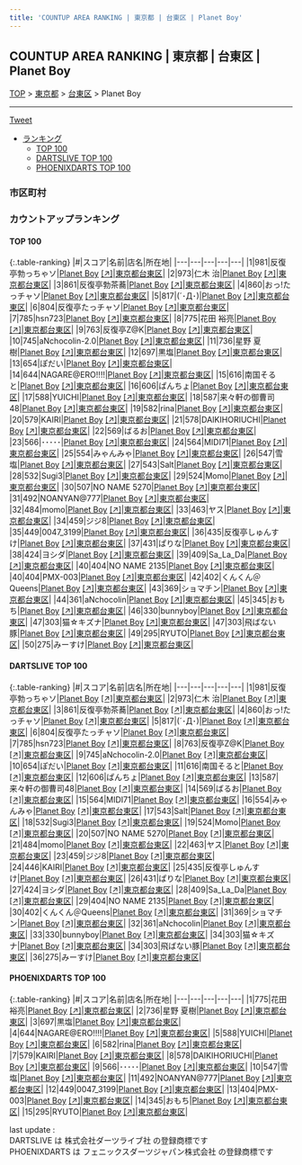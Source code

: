 ```yaml
---
title: 'COUNTUP AREA RANKING | 東京都 | 台東区 | Planet Boy'
---
```

## COUNTUP AREA RANKING | 東京都 | 台東区 | Planet Boy

[TOP](/darts/rank/) > [東京都](/darts/rank/東京都/) > [台東区](/darts/rank/東京都/台東区/) > Planet Boy

___

<a href="https://twitter.com/share?ref_src=twsrc%5Etfw" data-text="COUNTUP AREA RANKING | 東京都台東区Planet Boy" class="twitter-share-button" data-hashtags="DARTSLIVE,PHOENIXDARTS,darts,ダーツ" data-show-count="false">Tweet</a>

* [ランキング](#カウントアップランキング)
    * [TOP 100](#top-100)
    * [DARTSLIVE TOP 100](#dartslive-top-100)
    * [PHOENIXDARTS TOP 100](#phoenixdarts-top-100)

### 市区町村

<ul>

</ul>

### カウントアップランキング

#### TOP 100



{:.table-ranking}
|#|スコア|名前|店名|所在地|
|---|---|---|---|---|
|1|981|<span class="rank-name-dl">反復亭勃っちゃソ</span>|<a href="/darts/rank/shops/4d65af6c0d1b0e7d0d9b047a20a7ba1e.html">Planet Boy</a> <a href="https://search.dartslive.com/jp/shop/4d65af6c0d1b0e7d0d9b047a20a7ba1e">[↗]</a>|<a href="/darts/rank/東京都/台東区">東京都台東区</a>|
|2|973|<span class="rank-name-dl">仁木 治</span>|<a href="/darts/rank/shops/4d65af6c0d1b0e7d0d9b047a20a7ba1e.html">Planet Boy</a> <a href="https://search.dartslive.com/jp/shop/4d65af6c0d1b0e7d0d9b047a20a7ba1e">[↗]</a>|<a href="/darts/rank/東京都/台東区">東京都台東区</a>|
|3|861|<span class="rank-name-dl">反復亭勃茶蕎</span>|<a href="/darts/rank/shops/4d65af6c0d1b0e7d0d9b047a20a7ba1e.html">Planet Boy</a> <a href="https://search.dartslive.com/jp/shop/4d65af6c0d1b0e7d0d9b047a20a7ba1e">[↗]</a>|<a href="/darts/rank/東京都/台東区">東京都台東区</a>|
|4|860|<span class="rank-name-dl">おっ!たっチャソ</span>|<a href="/darts/rank/shops/4d65af6c0d1b0e7d0d9b047a20a7ba1e.html">Planet Boy</a> <a href="https://search.dartslive.com/jp/shop/4d65af6c0d1b0e7d0d9b047a20a7ba1e">[↗]</a>|<a href="/darts/rank/東京都/台東区">東京都台東区</a>|
|5|817|<span class="rank-name-dl">(´･Д･)</span>|<a href="/darts/rank/shops/4d65af6c0d1b0e7d0d9b047a20a7ba1e.html">Planet Boy</a> <a href="https://search.dartslive.com/jp/shop/4d65af6c0d1b0e7d0d9b047a20a7ba1e">[↗]</a>|<a href="/darts/rank/東京都/台東区">東京都台東区</a>|
|6|804|<span class="rank-name-dl">反復亭たっチャソ</span>|<a href="/darts/rank/shops/4d65af6c0d1b0e7d0d9b047a20a7ba1e.html">Planet Boy</a> <a href="https://search.dartslive.com/jp/shop/4d65af6c0d1b0e7d0d9b047a20a7ba1e">[↗]</a>|<a href="/darts/rank/東京都/台東区">東京都台東区</a>|
|7|785|<span class="rank-name-dl">hsn723</span>|<a href="/darts/rank/shops/4d65af6c0d1b0e7d0d9b047a20a7ba1e.html">Planet Boy</a> <a href="https://search.dartslive.com/jp/shop/4d65af6c0d1b0e7d0d9b047a20a7ba1e">[↗]</a>|<a href="/darts/rank/東京都/台東区">東京都台東区</a>|
|8|775|<span class="rank-name-pd">花田 裕亮</span>|<a href="/darts/rank/shops/9694.html">Planet Boy</a> <a href="https://vs.phoenixdarts.com/jp/shop/shopDetailInfo/s_9694?s_seq=9694">[↗]</a>|<a href="/darts/rank/東京都/台東区">東京都台東区</a>|
|9|763|<span class="rank-name-dl">反復亭Z@K</span>|<a href="/darts/rank/shops/4d65af6c0d1b0e7d0d9b047a20a7ba1e.html">Planet Boy</a> <a href="https://search.dartslive.com/jp/shop/4d65af6c0d1b0e7d0d9b047a20a7ba1e">[↗]</a>|<a href="/darts/rank/東京都/台東区">東京都台東区</a>|
|10|745|<span class="rank-name-dl">aNchocolin-2.0</span>|<a href="/darts/rank/shops/4d65af6c0d1b0e7d0d9b047a20a7ba1e.html">Planet Boy</a> <a href="https://search.dartslive.com/jp/shop/4d65af6c0d1b0e7d0d9b047a20a7ba1e">[↗]</a>|<a href="/darts/rank/東京都/台東区">東京都台東区</a>|
|11|736|<span class="rank-name-pd"><span class="pro-icon-pd"></span>星野 夏樹</span>|<a href="/darts/rank/shops/9694.html">Planet Boy</a> <a href="https://vs.phoenixdarts.com/jp/shop/shopDetailInfo/s_9694?s_seq=9694">[↗]</a>|<a href="/darts/rank/東京都/台東区">東京都台東区</a>|
|12|697|<span class="rank-name-pd">黒塩</span>|<a href="/darts/rank/shops/9694.html">Planet Boy</a> <a href="https://vs.phoenixdarts.com/jp/shop/shopDetailInfo/s_9694?s_seq=9694">[↗]</a>|<a href="/darts/rank/東京都/台東区">東京都台東区</a>|
|13|654|<span class="rank-name-dl">ぽだい</span>|<a href="/darts/rank/shops/4d65af6c0d1b0e7d0d9b047a20a7ba1e.html">Planet Boy</a> <a href="https://search.dartslive.com/jp/shop/4d65af6c0d1b0e7d0d9b047a20a7ba1e">[↗]</a>|<a href="/darts/rank/東京都/台東区">東京都台東区</a>|
|14|644|<span class="rank-name-pd">NAGARE@ERO!!!!</span>|<a href="/darts/rank/shops/9694.html">Planet Boy</a> <a href="https://vs.phoenixdarts.com/jp/shop/shopDetailInfo/s_9694?s_seq=9694">[↗]</a>|<a href="/darts/rank/東京都/台東区">東京都台東区</a>|
|15|616|<span class="rank-name-dl">南国そると</span>|<a href="/darts/rank/shops/4d65af6c0d1b0e7d0d9b047a20a7ba1e.html">Planet Boy</a> <a href="https://search.dartslive.com/jp/shop/4d65af6c0d1b0e7d0d9b047a20a7ba1e">[↗]</a>|<a href="/darts/rank/東京都/台東区">東京都台東区</a>|
|16|606|<span class="rank-name-dl">ぱんちょ</span>|<a href="/darts/rank/shops/4d65af6c0d1b0e7d0d9b047a20a7ba1e.html">Planet Boy</a> <a href="https://search.dartslive.com/jp/shop/4d65af6c0d1b0e7d0d9b047a20a7ba1e">[↗]</a>|<a href="/darts/rank/東京都/台東区">東京都台東区</a>|
|17|588|<span class="rank-name-pd">YUICHI</span>|<a href="/darts/rank/shops/9694.html">Planet Boy</a> <a href="https://vs.phoenixdarts.com/jp/shop/shopDetailInfo/s_9694?s_seq=9694">[↗]</a>|<a href="/darts/rank/東京都/台東区">東京都台東区</a>|
|18|587|<span class="rank-name-dl">来々軒の御曹司48</span>|<a href="/darts/rank/shops/4d65af6c0d1b0e7d0d9b047a20a7ba1e.html">Planet Boy</a> <a href="https://search.dartslive.com/jp/shop/4d65af6c0d1b0e7d0d9b047a20a7ba1e">[↗]</a>|<a href="/darts/rank/東京都/台東区">東京都台東区</a>|
|19|582|<span class="rank-name-pd">rina</span>|<a href="/darts/rank/shops/9694.html">Planet Boy</a> <a href="https://vs.phoenixdarts.com/jp/shop/shopDetailInfo/s_9694?s_seq=9694">[↗]</a>|<a href="/darts/rank/東京都/台東区">東京都台東区</a>|
|20|579|<span class="rank-name-pd">KAIRI</span>|<a href="/darts/rank/shops/9694.html">Planet Boy</a> <a href="https://vs.phoenixdarts.com/jp/shop/shopDetailInfo/s_9694?s_seq=9694">[↗]</a>|<a href="/darts/rank/東京都/台東区">東京都台東区</a>|
|21|578|<span class="rank-name-pd">DAIKIHORIUCHI</span>|<a href="/darts/rank/shops/9694.html">Planet Boy</a> <a href="https://vs.phoenixdarts.com/jp/shop/shopDetailInfo/s_9694?s_seq=9694">[↗]</a>|<a href="/darts/rank/東京都/台東区">東京都台東区</a>|
|22|569|<span class="rank-name-dl">ばるお</span>|<a href="/darts/rank/shops/4d65af6c0d1b0e7d0d9b047a20a7ba1e.html">Planet Boy</a> <a href="https://search.dartslive.com/jp/shop/4d65af6c0d1b0e7d0d9b047a20a7ba1e">[↗]</a>|<a href="/darts/rank/東京都/台東区">東京都台東区</a>|
|23|566|<span class="rank-name-pd">･････</span>|<a href="/darts/rank/shops/9694.html">Planet Boy</a> <a href="https://vs.phoenixdarts.com/jp/shop/shopDetailInfo/s_9694?s_seq=9694">[↗]</a>|<a href="/darts/rank/東京都/台東区">東京都台東区</a>|
|24|564|<span class="rank-name-dl">MIDI71</span>|<a href="/darts/rank/shops/4d65af6c0d1b0e7d0d9b047a20a7ba1e.html">Planet Boy</a> <a href="https://search.dartslive.com/jp/shop/4d65af6c0d1b0e7d0d9b047a20a7ba1e">[↗]</a>|<a href="/darts/rank/東京都/台東区">東京都台東区</a>|
|25|554|<span class="rank-name-dl">みゃんみゃ</span>|<a href="/darts/rank/shops/4d65af6c0d1b0e7d0d9b047a20a7ba1e.html">Planet Boy</a> <a href="https://search.dartslive.com/jp/shop/4d65af6c0d1b0e7d0d9b047a20a7ba1e">[↗]</a>|<a href="/darts/rank/東京都/台東区">東京都台東区</a>|
|26|547|<span class="rank-name-pd">雪塩</span>|<a href="/darts/rank/shops/9694.html">Planet Boy</a> <a href="https://vs.phoenixdarts.com/jp/shop/shopDetailInfo/s_9694?s_seq=9694">[↗]</a>|<a href="/darts/rank/東京都/台東区">東京都台東区</a>|
|27|543|<span class="rank-name-dl">Salt</span>|<a href="/darts/rank/shops/4d65af6c0d1b0e7d0d9b047a20a7ba1e.html">Planet Boy</a> <a href="https://search.dartslive.com/jp/shop/4d65af6c0d1b0e7d0d9b047a20a7ba1e">[↗]</a>|<a href="/darts/rank/東京都/台東区">東京都台東区</a>|
|28|532|<span class="rank-name-dl">Sugi3</span>|<a href="/darts/rank/shops/4d65af6c0d1b0e7d0d9b047a20a7ba1e.html">Planet Boy</a> <a href="https://search.dartslive.com/jp/shop/4d65af6c0d1b0e7d0d9b047a20a7ba1e">[↗]</a>|<a href="/darts/rank/東京都/台東区">東京都台東区</a>|
|29|524|<span class="rank-name-dl">Momo</span>|<a href="/darts/rank/shops/4d65af6c0d1b0e7d0d9b047a20a7ba1e.html">Planet Boy</a> <a href="https://search.dartslive.com/jp/shop/4d65af6c0d1b0e7d0d9b047a20a7ba1e">[↗]</a>|<a href="/darts/rank/東京都/台東区">東京都台東区</a>|
|30|507|<span class="rank-name-dl">NO NAME 5270</span>|<a href="/darts/rank/shops/4d65af6c0d1b0e7d0d9b047a20a7ba1e.html">Planet Boy</a> <a href="https://search.dartslive.com/jp/shop/4d65af6c0d1b0e7d0d9b047a20a7ba1e">[↗]</a>|<a href="/darts/rank/東京都/台東区">東京都台東区</a>|
|31|492|<span class="rank-name-pd">NOANYAN@777</span>|<a href="/darts/rank/shops/9694.html">Planet Boy</a> <a href="https://vs.phoenixdarts.com/jp/shop/shopDetailInfo/s_9694?s_seq=9694">[↗]</a>|<a href="/darts/rank/東京都/台東区">東京都台東区</a>|
|32|484|<span class="rank-name-dl">momo</span>|<a href="/darts/rank/shops/4d65af6c0d1b0e7d0d9b047a20a7ba1e.html">Planet Boy</a> <a href="https://search.dartslive.com/jp/shop/4d65af6c0d1b0e7d0d9b047a20a7ba1e">[↗]</a>|<a href="/darts/rank/東京都/台東区">東京都台東区</a>|
|33|463|<span class="rank-name-dl">ヤス</span>|<a href="/darts/rank/shops/4d65af6c0d1b0e7d0d9b047a20a7ba1e.html">Planet Boy</a> <a href="https://search.dartslive.com/jp/shop/4d65af6c0d1b0e7d0d9b047a20a7ba1e">[↗]</a>|<a href="/darts/rank/東京都/台東区">東京都台東区</a>|
|34|459|<span class="rank-name-dl">ジジ8</span>|<a href="/darts/rank/shops/4d65af6c0d1b0e7d0d9b047a20a7ba1e.html">Planet Boy</a> <a href="https://search.dartslive.com/jp/shop/4d65af6c0d1b0e7d0d9b047a20a7ba1e">[↗]</a>|<a href="/darts/rank/東京都/台東区">東京都台東区</a>|
|35|449|<span class="rank-name-pd">0047_3199</span>|<a href="/darts/rank/shops/9694.html">Planet Boy</a> <a href="https://vs.phoenixdarts.com/jp/shop/shopDetailInfo/s_9694?s_seq=9694">[↗]</a>|<a href="/darts/rank/東京都/台東区">東京都台東区</a>|
|36|435|<span class="rank-name-dl">反復亭しゅんすけ</span>|<a href="/darts/rank/shops/4d65af6c0d1b0e7d0d9b047a20a7ba1e.html">Planet Boy</a> <a href="https://search.dartslive.com/jp/shop/4d65af6c0d1b0e7d0d9b047a20a7ba1e">[↗]</a>|<a href="/darts/rank/東京都/台東区">東京都台東区</a>|
|37|431|<span class="rank-name-dl">ぱりな</span>|<a href="/darts/rank/shops/4d65af6c0d1b0e7d0d9b047a20a7ba1e.html">Planet Boy</a> <a href="https://search.dartslive.com/jp/shop/4d65af6c0d1b0e7d0d9b047a20a7ba1e">[↗]</a>|<a href="/darts/rank/東京都/台東区">東京都台東区</a>|
|38|424|<span class="rank-name-dl">ヨシダ</span>|<a href="/darts/rank/shops/4d65af6c0d1b0e7d0d9b047a20a7ba1e.html">Planet Boy</a> <a href="https://search.dartslive.com/jp/shop/4d65af6c0d1b0e7d0d9b047a20a7ba1e">[↗]</a>|<a href="/darts/rank/東京都/台東区">東京都台東区</a>|
|39|409|<span class="rank-name-dl">Sa_La_Da</span>|<a href="/darts/rank/shops/4d65af6c0d1b0e7d0d9b047a20a7ba1e.html">Planet Boy</a> <a href="https://search.dartslive.com/jp/shop/4d65af6c0d1b0e7d0d9b047a20a7ba1e">[↗]</a>|<a href="/darts/rank/東京都/台東区">東京都台東区</a>|
|40|404|<span class="rank-name-dl">NO NAME 2135</span>|<a href="/darts/rank/shops/4d65af6c0d1b0e7d0d9b047a20a7ba1e.html">Planet Boy</a> <a href="https://search.dartslive.com/jp/shop/4d65af6c0d1b0e7d0d9b047a20a7ba1e">[↗]</a>|<a href="/darts/rank/東京都/台東区">東京都台東区</a>|
|40|404|<span class="rank-name-pd">PMX-003</span>|<a href="/darts/rank/shops/9694.html">Planet Boy</a> <a href="https://vs.phoenixdarts.com/jp/shop/shopDetailInfo/s_9694?s_seq=9694">[↗]</a>|<a href="/darts/rank/東京都/台東区">東京都台東区</a>|
|42|402|<span class="rank-name-dl">くんくん＠Queens</span>|<a href="/darts/rank/shops/4d65af6c0d1b0e7d0d9b047a20a7ba1e.html">Planet Boy</a> <a href="https://search.dartslive.com/jp/shop/4d65af6c0d1b0e7d0d9b047a20a7ba1e">[↗]</a>|<a href="/darts/rank/東京都/台東区">東京都台東区</a>|
|43|369|<span class="rank-name-dl">ショマチン</span>|<a href="/darts/rank/shops/4d65af6c0d1b0e7d0d9b047a20a7ba1e.html">Planet Boy</a> <a href="https://search.dartslive.com/jp/shop/4d65af6c0d1b0e7d0d9b047a20a7ba1e">[↗]</a>|<a href="/darts/rank/東京都/台東区">東京都台東区</a>|
|44|361|<span class="rank-name-dl">aNchocolin</span>|<a href="/darts/rank/shops/4d65af6c0d1b0e7d0d9b047a20a7ba1e.html">Planet Boy</a> <a href="https://search.dartslive.com/jp/shop/4d65af6c0d1b0e7d0d9b047a20a7ba1e">[↗]</a>|<a href="/darts/rank/東京都/台東区">東京都台東区</a>|
|45|345|<span class="rank-name-pd">おもち</span>|<a href="/darts/rank/shops/9694.html">Planet Boy</a> <a href="https://vs.phoenixdarts.com/jp/shop/shopDetailInfo/s_9694?s_seq=9694">[↗]</a>|<a href="/darts/rank/東京都/台東区">東京都台東区</a>|
|46|330|<span class="rank-name-dl">bunnyboy</span>|<a href="/darts/rank/shops/4d65af6c0d1b0e7d0d9b047a20a7ba1e.html">Planet Boy</a> <a href="https://search.dartslive.com/jp/shop/4d65af6c0d1b0e7d0d9b047a20a7ba1e">[↗]</a>|<a href="/darts/rank/東京都/台東区">東京都台東区</a>|
|47|303|<span class="rank-name-dl">猫☆キズナ</span>|<a href="/darts/rank/shops/4d65af6c0d1b0e7d0d9b047a20a7ba1e.html">Planet Boy</a> <a href="https://search.dartslive.com/jp/shop/4d65af6c0d1b0e7d0d9b047a20a7ba1e">[↗]</a>|<a href="/darts/rank/東京都/台東区">東京都台東区</a>|
|47|303|<span class="rank-name-dl">飛ばない豚</span>|<a href="/darts/rank/shops/4d65af6c0d1b0e7d0d9b047a20a7ba1e.html">Planet Boy</a> <a href="https://search.dartslive.com/jp/shop/4d65af6c0d1b0e7d0d9b047a20a7ba1e">[↗]</a>|<a href="/darts/rank/東京都/台東区">東京都台東区</a>|
|49|295|<span class="rank-name-pd">RYUTO</span>|<a href="/darts/rank/shops/9694.html">Planet Boy</a> <a href="https://vs.phoenixdarts.com/jp/shop/shopDetailInfo/s_9694?s_seq=9694">[↗]</a>|<a href="/darts/rank/東京都/台東区">東京都台東区</a>|
|50|275|<span class="rank-name-dl">みーすけ</span>|<a href="/darts/rank/shops/4d65af6c0d1b0e7d0d9b047a20a7ba1e.html">Planet Boy</a> <a href="https://search.dartslive.com/jp/shop/4d65af6c0d1b0e7d0d9b047a20a7ba1e">[↗]</a>|<a href="/darts/rank/東京都/台東区">東京都台東区</a>|


#### DARTSLIVE TOP 100



{:.table-ranking}
|#|スコア|名前|店名|所在地|
|---|---|---|---|---|
|1|981|<span class="rank-name-dl">反復亭勃っちゃソ</span>|<a href="/darts/rank/shops/4d65af6c0d1b0e7d0d9b047a20a7ba1e.html">Planet Boy</a> <a href="https://search.dartslive.com/jp/shop/4d65af6c0d1b0e7d0d9b047a20a7ba1e">[↗]</a>|<a href="/darts/rank/東京都/台東区">東京都台東区</a>|
|2|973|<span class="rank-name-dl">仁木 治</span>|<a href="/darts/rank/shops/4d65af6c0d1b0e7d0d9b047a20a7ba1e.html">Planet Boy</a> <a href="https://search.dartslive.com/jp/shop/4d65af6c0d1b0e7d0d9b047a20a7ba1e">[↗]</a>|<a href="/darts/rank/東京都/台東区">東京都台東区</a>|
|3|861|<span class="rank-name-dl">反復亭勃茶蕎</span>|<a href="/darts/rank/shops/4d65af6c0d1b0e7d0d9b047a20a7ba1e.html">Planet Boy</a> <a href="https://search.dartslive.com/jp/shop/4d65af6c0d1b0e7d0d9b047a20a7ba1e">[↗]</a>|<a href="/darts/rank/東京都/台東区">東京都台東区</a>|
|4|860|<span class="rank-name-dl">おっ!たっチャソ</span>|<a href="/darts/rank/shops/4d65af6c0d1b0e7d0d9b047a20a7ba1e.html">Planet Boy</a> <a href="https://search.dartslive.com/jp/shop/4d65af6c0d1b0e7d0d9b047a20a7ba1e">[↗]</a>|<a href="/darts/rank/東京都/台東区">東京都台東区</a>|
|5|817|<span class="rank-name-dl">(´･Д･)</span>|<a href="/darts/rank/shops/4d65af6c0d1b0e7d0d9b047a20a7ba1e.html">Planet Boy</a> <a href="https://search.dartslive.com/jp/shop/4d65af6c0d1b0e7d0d9b047a20a7ba1e">[↗]</a>|<a href="/darts/rank/東京都/台東区">東京都台東区</a>|
|6|804|<span class="rank-name-dl">反復亭たっチャソ</span>|<a href="/darts/rank/shops/4d65af6c0d1b0e7d0d9b047a20a7ba1e.html">Planet Boy</a> <a href="https://search.dartslive.com/jp/shop/4d65af6c0d1b0e7d0d9b047a20a7ba1e">[↗]</a>|<a href="/darts/rank/東京都/台東区">東京都台東区</a>|
|7|785|<span class="rank-name-dl">hsn723</span>|<a href="/darts/rank/shops/4d65af6c0d1b0e7d0d9b047a20a7ba1e.html">Planet Boy</a> <a href="https://search.dartslive.com/jp/shop/4d65af6c0d1b0e7d0d9b047a20a7ba1e">[↗]</a>|<a href="/darts/rank/東京都/台東区">東京都台東区</a>|
|8|763|<span class="rank-name-dl">反復亭Z@K</span>|<a href="/darts/rank/shops/4d65af6c0d1b0e7d0d9b047a20a7ba1e.html">Planet Boy</a> <a href="https://search.dartslive.com/jp/shop/4d65af6c0d1b0e7d0d9b047a20a7ba1e">[↗]</a>|<a href="/darts/rank/東京都/台東区">東京都台東区</a>|
|9|745|<span class="rank-name-dl">aNchocolin-2.0</span>|<a href="/darts/rank/shops/4d65af6c0d1b0e7d0d9b047a20a7ba1e.html">Planet Boy</a> <a href="https://search.dartslive.com/jp/shop/4d65af6c0d1b0e7d0d9b047a20a7ba1e">[↗]</a>|<a href="/darts/rank/東京都/台東区">東京都台東区</a>|
|10|654|<span class="rank-name-dl">ぽだい</span>|<a href="/darts/rank/shops/4d65af6c0d1b0e7d0d9b047a20a7ba1e.html">Planet Boy</a> <a href="https://search.dartslive.com/jp/shop/4d65af6c0d1b0e7d0d9b047a20a7ba1e">[↗]</a>|<a href="/darts/rank/東京都/台東区">東京都台東区</a>|
|11|616|<span class="rank-name-dl">南国そると</span>|<a href="/darts/rank/shops/4d65af6c0d1b0e7d0d9b047a20a7ba1e.html">Planet Boy</a> <a href="https://search.dartslive.com/jp/shop/4d65af6c0d1b0e7d0d9b047a20a7ba1e">[↗]</a>|<a href="/darts/rank/東京都/台東区">東京都台東区</a>|
|12|606|<span class="rank-name-dl">ぱんちょ</span>|<a href="/darts/rank/shops/4d65af6c0d1b0e7d0d9b047a20a7ba1e.html">Planet Boy</a> <a href="https://search.dartslive.com/jp/shop/4d65af6c0d1b0e7d0d9b047a20a7ba1e">[↗]</a>|<a href="/darts/rank/東京都/台東区">東京都台東区</a>|
|13|587|<span class="rank-name-dl">来々軒の御曹司48</span>|<a href="/darts/rank/shops/4d65af6c0d1b0e7d0d9b047a20a7ba1e.html">Planet Boy</a> <a href="https://search.dartslive.com/jp/shop/4d65af6c0d1b0e7d0d9b047a20a7ba1e">[↗]</a>|<a href="/darts/rank/東京都/台東区">東京都台東区</a>|
|14|569|<span class="rank-name-dl">ばるお</span>|<a href="/darts/rank/shops/4d65af6c0d1b0e7d0d9b047a20a7ba1e.html">Planet Boy</a> <a href="https://search.dartslive.com/jp/shop/4d65af6c0d1b0e7d0d9b047a20a7ba1e">[↗]</a>|<a href="/darts/rank/東京都/台東区">東京都台東区</a>|
|15|564|<span class="rank-name-dl">MIDI71</span>|<a href="/darts/rank/shops/4d65af6c0d1b0e7d0d9b047a20a7ba1e.html">Planet Boy</a> <a href="https://search.dartslive.com/jp/shop/4d65af6c0d1b0e7d0d9b047a20a7ba1e">[↗]</a>|<a href="/darts/rank/東京都/台東区">東京都台東区</a>|
|16|554|<span class="rank-name-dl">みゃんみゃ</span>|<a href="/darts/rank/shops/4d65af6c0d1b0e7d0d9b047a20a7ba1e.html">Planet Boy</a> <a href="https://search.dartslive.com/jp/shop/4d65af6c0d1b0e7d0d9b047a20a7ba1e">[↗]</a>|<a href="/darts/rank/東京都/台東区">東京都台東区</a>|
|17|543|<span class="rank-name-dl">Salt</span>|<a href="/darts/rank/shops/4d65af6c0d1b0e7d0d9b047a20a7ba1e.html">Planet Boy</a> <a href="https://search.dartslive.com/jp/shop/4d65af6c0d1b0e7d0d9b047a20a7ba1e">[↗]</a>|<a href="/darts/rank/東京都/台東区">東京都台東区</a>|
|18|532|<span class="rank-name-dl">Sugi3</span>|<a href="/darts/rank/shops/4d65af6c0d1b0e7d0d9b047a20a7ba1e.html">Planet Boy</a> <a href="https://search.dartslive.com/jp/shop/4d65af6c0d1b0e7d0d9b047a20a7ba1e">[↗]</a>|<a href="/darts/rank/東京都/台東区">東京都台東区</a>|
|19|524|<span class="rank-name-dl">Momo</span>|<a href="/darts/rank/shops/4d65af6c0d1b0e7d0d9b047a20a7ba1e.html">Planet Boy</a> <a href="https://search.dartslive.com/jp/shop/4d65af6c0d1b0e7d0d9b047a20a7ba1e">[↗]</a>|<a href="/darts/rank/東京都/台東区">東京都台東区</a>|
|20|507|<span class="rank-name-dl">NO NAME 5270</span>|<a href="/darts/rank/shops/4d65af6c0d1b0e7d0d9b047a20a7ba1e.html">Planet Boy</a> <a href="https://search.dartslive.com/jp/shop/4d65af6c0d1b0e7d0d9b047a20a7ba1e">[↗]</a>|<a href="/darts/rank/東京都/台東区">東京都台東区</a>|
|21|484|<span class="rank-name-dl">momo</span>|<a href="/darts/rank/shops/4d65af6c0d1b0e7d0d9b047a20a7ba1e.html">Planet Boy</a> <a href="https://search.dartslive.com/jp/shop/4d65af6c0d1b0e7d0d9b047a20a7ba1e">[↗]</a>|<a href="/darts/rank/東京都/台東区">東京都台東区</a>|
|22|463|<span class="rank-name-dl">ヤス</span>|<a href="/darts/rank/shops/4d65af6c0d1b0e7d0d9b047a20a7ba1e.html">Planet Boy</a> <a href="https://search.dartslive.com/jp/shop/4d65af6c0d1b0e7d0d9b047a20a7ba1e">[↗]</a>|<a href="/darts/rank/東京都/台東区">東京都台東区</a>|
|23|459|<span class="rank-name-dl">ジジ8</span>|<a href="/darts/rank/shops/4d65af6c0d1b0e7d0d9b047a20a7ba1e.html">Planet Boy</a> <a href="https://search.dartslive.com/jp/shop/4d65af6c0d1b0e7d0d9b047a20a7ba1e">[↗]</a>|<a href="/darts/rank/東京都/台東区">東京都台東区</a>|
|24|446|<span class="rank-name-dl">KAIRI</span>|<a href="/darts/rank/shops/4d65af6c0d1b0e7d0d9b047a20a7ba1e.html">Planet Boy</a> <a href="https://search.dartslive.com/jp/shop/4d65af6c0d1b0e7d0d9b047a20a7ba1e">[↗]</a>|<a href="/darts/rank/東京都/台東区">東京都台東区</a>|
|25|435|<span class="rank-name-dl">反復亭しゅんすけ</span>|<a href="/darts/rank/shops/4d65af6c0d1b0e7d0d9b047a20a7ba1e.html">Planet Boy</a> <a href="https://search.dartslive.com/jp/shop/4d65af6c0d1b0e7d0d9b047a20a7ba1e">[↗]</a>|<a href="/darts/rank/東京都/台東区">東京都台東区</a>|
|26|431|<span class="rank-name-dl">ぱりな</span>|<a href="/darts/rank/shops/4d65af6c0d1b0e7d0d9b047a20a7ba1e.html">Planet Boy</a> <a href="https://search.dartslive.com/jp/shop/4d65af6c0d1b0e7d0d9b047a20a7ba1e">[↗]</a>|<a href="/darts/rank/東京都/台東区">東京都台東区</a>|
|27|424|<span class="rank-name-dl">ヨシダ</span>|<a href="/darts/rank/shops/4d65af6c0d1b0e7d0d9b047a20a7ba1e.html">Planet Boy</a> <a href="https://search.dartslive.com/jp/shop/4d65af6c0d1b0e7d0d9b047a20a7ba1e">[↗]</a>|<a href="/darts/rank/東京都/台東区">東京都台東区</a>|
|28|409|<span class="rank-name-dl">Sa_La_Da</span>|<a href="/darts/rank/shops/4d65af6c0d1b0e7d0d9b047a20a7ba1e.html">Planet Boy</a> <a href="https://search.dartslive.com/jp/shop/4d65af6c0d1b0e7d0d9b047a20a7ba1e">[↗]</a>|<a href="/darts/rank/東京都/台東区">東京都台東区</a>|
|29|404|<span class="rank-name-dl">NO NAME 2135</span>|<a href="/darts/rank/shops/4d65af6c0d1b0e7d0d9b047a20a7ba1e.html">Planet Boy</a> <a href="https://search.dartslive.com/jp/shop/4d65af6c0d1b0e7d0d9b047a20a7ba1e">[↗]</a>|<a href="/darts/rank/東京都/台東区">東京都台東区</a>|
|30|402|<span class="rank-name-dl">くんくん＠Queens</span>|<a href="/darts/rank/shops/4d65af6c0d1b0e7d0d9b047a20a7ba1e.html">Planet Boy</a> <a href="https://search.dartslive.com/jp/shop/4d65af6c0d1b0e7d0d9b047a20a7ba1e">[↗]</a>|<a href="/darts/rank/東京都/台東区">東京都台東区</a>|
|31|369|<span class="rank-name-dl">ショマチン</span>|<a href="/darts/rank/shops/4d65af6c0d1b0e7d0d9b047a20a7ba1e.html">Planet Boy</a> <a href="https://search.dartslive.com/jp/shop/4d65af6c0d1b0e7d0d9b047a20a7ba1e">[↗]</a>|<a href="/darts/rank/東京都/台東区">東京都台東区</a>|
|32|361|<span class="rank-name-dl">aNchocolin</span>|<a href="/darts/rank/shops/4d65af6c0d1b0e7d0d9b047a20a7ba1e.html">Planet Boy</a> <a href="https://search.dartslive.com/jp/shop/4d65af6c0d1b0e7d0d9b047a20a7ba1e">[↗]</a>|<a href="/darts/rank/東京都/台東区">東京都台東区</a>|
|33|330|<span class="rank-name-dl">bunnyboy</span>|<a href="/darts/rank/shops/4d65af6c0d1b0e7d0d9b047a20a7ba1e.html">Planet Boy</a> <a href="https://search.dartslive.com/jp/shop/4d65af6c0d1b0e7d0d9b047a20a7ba1e">[↗]</a>|<a href="/darts/rank/東京都/台東区">東京都台東区</a>|
|34|303|<span class="rank-name-dl">猫☆キズナ</span>|<a href="/darts/rank/shops/4d65af6c0d1b0e7d0d9b047a20a7ba1e.html">Planet Boy</a> <a href="https://search.dartslive.com/jp/shop/4d65af6c0d1b0e7d0d9b047a20a7ba1e">[↗]</a>|<a href="/darts/rank/東京都/台東区">東京都台東区</a>|
|34|303|<span class="rank-name-dl">飛ばない豚</span>|<a href="/darts/rank/shops/4d65af6c0d1b0e7d0d9b047a20a7ba1e.html">Planet Boy</a> <a href="https://search.dartslive.com/jp/shop/4d65af6c0d1b0e7d0d9b047a20a7ba1e">[↗]</a>|<a href="/darts/rank/東京都/台東区">東京都台東区</a>|
|36|275|<span class="rank-name-dl">みーすけ</span>|<a href="/darts/rank/shops/4d65af6c0d1b0e7d0d9b047a20a7ba1e.html">Planet Boy</a> <a href="https://search.dartslive.com/jp/shop/4d65af6c0d1b0e7d0d9b047a20a7ba1e">[↗]</a>|<a href="/darts/rank/東京都/台東区">東京都台東区</a>|


#### PHOENIXDARTS TOP 100



{:.table-ranking}
|#|スコア|名前|店名|所在地|
|---|---|---|---|---|
|1|775|<span class="rank-name-pd">花田 裕亮</span>|<a href="/darts/rank/shops/9694.html">Planet Boy</a> <a href="https://vs.phoenixdarts.com/jp/shop/shopDetailInfo/s_9694?s_seq=9694">[↗]</a>|<a href="/darts/rank/東京都/台東区">東京都台東区</a>|
|2|736|<span class="rank-name-pd"><span class="pro-icon-pd"></span>星野 夏樹</span>|<a href="/darts/rank/shops/9694.html">Planet Boy</a> <a href="https://vs.phoenixdarts.com/jp/shop/shopDetailInfo/s_9694?s_seq=9694">[↗]</a>|<a href="/darts/rank/東京都/台東区">東京都台東区</a>|
|3|697|<span class="rank-name-pd">黒塩</span>|<a href="/darts/rank/shops/9694.html">Planet Boy</a> <a href="https://vs.phoenixdarts.com/jp/shop/shopDetailInfo/s_9694?s_seq=9694">[↗]</a>|<a href="/darts/rank/東京都/台東区">東京都台東区</a>|
|4|644|<span class="rank-name-pd">NAGARE@ERO!!!!</span>|<a href="/darts/rank/shops/9694.html">Planet Boy</a> <a href="https://vs.phoenixdarts.com/jp/shop/shopDetailInfo/s_9694?s_seq=9694">[↗]</a>|<a href="/darts/rank/東京都/台東区">東京都台東区</a>|
|5|588|<span class="rank-name-pd">YUICHI</span>|<a href="/darts/rank/shops/9694.html">Planet Boy</a> <a href="https://vs.phoenixdarts.com/jp/shop/shopDetailInfo/s_9694?s_seq=9694">[↗]</a>|<a href="/darts/rank/東京都/台東区">東京都台東区</a>|
|6|582|<span class="rank-name-pd">rina</span>|<a href="/darts/rank/shops/9694.html">Planet Boy</a> <a href="https://vs.phoenixdarts.com/jp/shop/shopDetailInfo/s_9694?s_seq=9694">[↗]</a>|<a href="/darts/rank/東京都/台東区">東京都台東区</a>|
|7|579|<span class="rank-name-pd">KAIRI</span>|<a href="/darts/rank/shops/9694.html">Planet Boy</a> <a href="https://vs.phoenixdarts.com/jp/shop/shopDetailInfo/s_9694?s_seq=9694">[↗]</a>|<a href="/darts/rank/東京都/台東区">東京都台東区</a>|
|8|578|<span class="rank-name-pd">DAIKIHORIUCHI</span>|<a href="/darts/rank/shops/9694.html">Planet Boy</a> <a href="https://vs.phoenixdarts.com/jp/shop/shopDetailInfo/s_9694?s_seq=9694">[↗]</a>|<a href="/darts/rank/東京都/台東区">東京都台東区</a>|
|9|566|<span class="rank-name-pd">･････</span>|<a href="/darts/rank/shops/9694.html">Planet Boy</a> <a href="https://vs.phoenixdarts.com/jp/shop/shopDetailInfo/s_9694?s_seq=9694">[↗]</a>|<a href="/darts/rank/東京都/台東区">東京都台東区</a>|
|10|547|<span class="rank-name-pd">雪塩</span>|<a href="/darts/rank/shops/9694.html">Planet Boy</a> <a href="https://vs.phoenixdarts.com/jp/shop/shopDetailInfo/s_9694?s_seq=9694">[↗]</a>|<a href="/darts/rank/東京都/台東区">東京都台東区</a>|
|11|492|<span class="rank-name-pd">NOANYAN@777</span>|<a href="/darts/rank/shops/9694.html">Planet Boy</a> <a href="https://vs.phoenixdarts.com/jp/shop/shopDetailInfo/s_9694?s_seq=9694">[↗]</a>|<a href="/darts/rank/東京都/台東区">東京都台東区</a>|
|12|449|<span class="rank-name-pd">0047_3199</span>|<a href="/darts/rank/shops/9694.html">Planet Boy</a> <a href="https://vs.phoenixdarts.com/jp/shop/shopDetailInfo/s_9694?s_seq=9694">[↗]</a>|<a href="/darts/rank/東京都/台東区">東京都台東区</a>|
|13|404|<span class="rank-name-pd">PMX-003</span>|<a href="/darts/rank/shops/9694.html">Planet Boy</a> <a href="https://vs.phoenixdarts.com/jp/shop/shopDetailInfo/s_9694?s_seq=9694">[↗]</a>|<a href="/darts/rank/東京都/台東区">東京都台東区</a>|
|14|345|<span class="rank-name-pd">おもち</span>|<a href="/darts/rank/shops/9694.html">Planet Boy</a> <a href="https://vs.phoenixdarts.com/jp/shop/shopDetailInfo/s_9694?s_seq=9694">[↗]</a>|<a href="/darts/rank/東京都/台東区">東京都台東区</a>|
|15|295|<span class="rank-name-pd">RYUTO</span>|<a href="/darts/rank/shops/9694.html">Planet Boy</a> <a href="https://vs.phoenixdarts.com/jp/shop/shopDetailInfo/s_9694?s_seq=9694">[↗]</a>|<a href="/darts/rank/東京都/台東区">東京都台東区</a>|


<div class="footer border-top border-gray-light mt-5 pt-3 text-right text-gray">
    last update : <span style="font-weight: italic" id="foot_last_modified"></span><br />
    DARTSLIVE は 株式会社ダーツライブ社 の登録商標です<br />
    PHOENIXDARTS は フェニックスダーツジャパン株式会社 の登録商標です<br />
</div>

<script src="https://cdnjs.cloudflare.com/ajax/libs/jquery.tablesorter/2.31.3/js/jquery.tablesorter.min.js" integrity="sha512-qzgd5cYSZcosqpzpn7zF2ZId8f/8CHmFKZ8j7mU4OUXTNRd5g+ZHBPsgKEwoqxCtdQvExE5LprwwPAgoicguNg==" crossorigin="anonymous" referrerpolicy="no-referrer"></script>
<link rel="stylesheet" href="https://cdnjs.cloudflare.com/ajax/libs/jquery.tablesorter/2.31.3/css/theme.default.min.css" integrity="sha512-wghhOJkjQX0Lh3NSWvNKeZ0ZpNn+SPVXX1Qyc9OCaogADktxrBiBdKGDoqVUOyhStvMBmJQ8ZdMHiR3wuEq8+w==" crossorigin="anonymous" referrerpolicy="no-referrer" />
<script>
$(function() {
    $(".table-ranking").tablesorter({sortList:[[0, 0]]});
    $("#foot_last_modified").text(formatDate(new Date(document.lastModified), 'yyyy-MM-dd HH:mm:ss'));
});
</script>

<script async src="https://platform.twitter.com/widgets.js" charset="utf-8"></script>